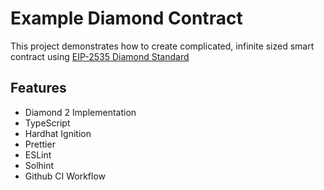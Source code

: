 # Example Diamond Contract

This project demonstrates how to create complicated, infinite sized smart contract using [EIP-2535 Diamond Standard](https://github.com/ethereum/EIPs/issues/2535)

## Features

- Diamond 2 Implementation
- TypeScript
- Hardhat Ignition
- Prettier
- ESLint
- Solhint
- Github CI Workflow
